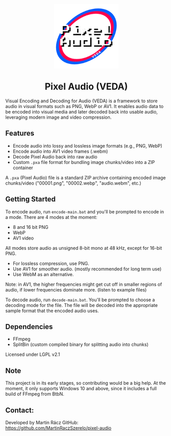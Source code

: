 <div style="display:flex;width:100%;justify-content:center">
  <img height="200" src="pixel-audio-logo.png"/>
</div>
<h1 align="center">Pixel Audio (VEDA)</h1>

Visual Encoding and Decoding for Audio (VEDA) is a framework to store audio in visual formats 
such as PNG, WebP or AV1. It enables audio data to be encoded into visual media and 
later decoded back into usable audio, leveraging modern image and video compression.

## Features
- Encode audio into lossy and lossless image formats (e.g., PNG, WebP)
- Encode audio into AV1 video frames (.webm)
- Decode Pixel Audio back into raw audio
- Custom <code>.pxa</code> file format for bundling image chunks/video into a ZIP container

A <code>.pxa</code> (Pixel Audio) file is a standard ZIP archive containing encoded image chunks/video ("00001.png", "00002.webp", "audio.webm", etc.)

## Getting Started
To encode audio, run <code>encode-main.bat</code> and you'll be prompted to encode in a mode. There are 4 modes at the moment:
- 8 and 16 bit PNG
- WebP
- AV1 video

All modes store audio as unsigned 8-bit mono at 48 kHz, except for 16-bit PNG.
- For lossless compression, use PNG.
- Use AV1 for smoother audio. (mostly recommended for long term use)
- Use WebM as an alternative.

Note: in AV1, the higher frequencies might get cut off in smaller regions of audio, if lower frequencies dominate more. (listen to example files)

To decode audio, run <code>decode-main.bat</code>. You'll be prompted to choose a decoding mode for the file. The file will be decoded into the appropriate sample format that the encoded audio uses.

## Dependencies
- FFmpeg
- SplitBin (custom compiled binary for splitting audio into chunks)

Licensed under LGPL v2.1

## Note
This project is in its early stages, so contributing would be a big help. At the moment, it only supports Windows 10 and above, since it includes a full build of FFmpeg from BtbN.

## Contact:
Developed by Martin Rácz
GitHub: https://github.com/MartinRaczSzerelo/pixel-audio

